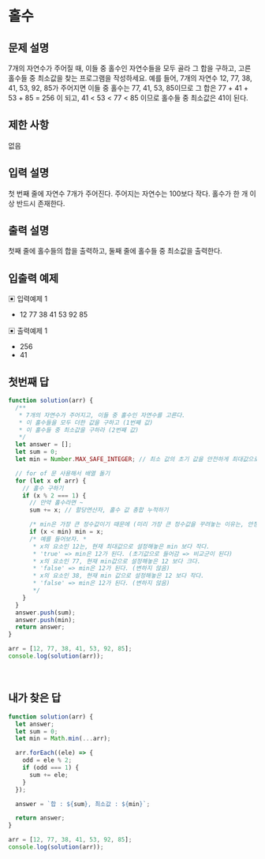 # 홀수

## 문제 설명

7개의 자연수가 주어질 때, 이들 중 홀수인 자연수들을 모두 골라 그 합을 구하고, 고른 홀수들 중 최소값을 찾는 프로그램을 작성하세요. 예를 들어, 7개의 자연수 12, 77, 38, 41, 53, 92, 85가 주어지면 이들 중 홀수는 77, 41, 53, 85이므로 그 합은 77 + 41 + 53 + 85 = 256 이 되고, 41 < 53 < 77 < 85 이므로 홀수들 중 최소값은 41이 된다.

## 제한 사항

없음

## 입력 설명

첫 번째 줄에 자연수 7개가 주어진다. 주어지는 자연수는 100보다 작다. 홀수가 한 개 이상 반드시 존재한다.

## 출력 설명

첫째 줄에 홀수들의 합을 출력하고, 둘째 줄에 홀수들 중 최소값을 출력한다.

## 입출력 예제

▣ 입력예제 1

- 12 77 38 41 53 92 85

▣ 출력예제 1

- 256
- 41
  </br>

## 첫번째 답

```js
function solution(arr) {
  /**
   * 7개의 자연수가 주어지고, 이들 중 홀수인 자연수를 고른다.
   * 이 홀수들을 모두 더한 값을 구하고 (1번째 값)
   * 이 홀수들 중 최소값을 구하라 (2번째 값)
   */
  let answer = [];
  let sum = 0;
  let min = Number.MAX_SAFE_INTEGER; // 최소 값의 초기 값을 안전하게 최대값으로 설정하기

  // for of 문 사용해서 배열 돌기
  for (let x of arr) {
    // 홀수 구하기
    if (x % 2 === 1) {
      // 만약 홀수라면 ~
      sum += x; // 할당연산자, 홀수 값 총합 누적하기

      /* min은 가장 큰 정수값이기 때문에 (미리 가장 큰 정수값을 꾸려놓는 이유는, 안정적으로 계산하기 위해서다.)*/
      if (x < min) min = x;
      /* 예를 들어보자. *
       * x의 요소인 12는, 현재 최대값으로 설정해놓은 min 보다 작다.
       * 'true' => min은 12가 된다. (초기값으로 들어감 => 비교군이 된다)
       * x의 요소인 77, 현재 min값으로 설정해놓은 12 보다 크다.
       * 'false' => min은 12가 된다. (변하지 않음)
       * x의 요소인 38, 현재 min 값으로 설정해놓은 12 보다 작다.
       * 'false' => min은 12가 된다. (변하지 않음)
       */
    }
  }
  answer.push(sum);
  answer.push(min);
  return answer;
}

arr = [12, 77, 38, 41, 53, 92, 85];
console.log(solution(arr));
```

</br>

## 내가 찾은 답

```js
function solution(arr) {
  let answer;
  let sum = 0;
  let min = Math.min(...arr);

  arr.forEach((ele) => {
    odd = ele % 2;
    if (odd === 1) {
      sum += ele;
    }
  });

  answer = `합 : ${sum}, 최소값 : ${min}`;

  return answer;
}

arr = [12, 77, 38, 41, 53, 92, 85];
console.log(solution(arr));
```

</br>
